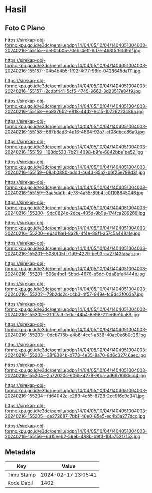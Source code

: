 # Hasil

## Foto C Plano

https://sirekap-obj-formc.kpu.go.id/e3dc/pemilu/pdpr/14/04/05/10/04/1404051004003-20240216-155155--de90cb05-70eb-4eff-9d7e-463f5f9dd9df.jpg

https://sirekap-obj-formc.kpu.go.id/e3dc/pemilu/pdpr/14/04/05/10/04/1404051004003-20240216-155157--04b4b4b5-1f92-4f77-98fc-0428645da111.jpg

https://sirekap-obj-formc.kpu.go.id/e3dc/pemilu/pdpr/14/04/05/10/04/1404051004003-20240216-155157--2cdbf441-5cf5-4745-9662-3d23517e84f9.jpg

https://sirekap-obj-formc.kpu.go.id/e3dc/pemilu/pdpr/14/04/05/10/04/1404051004003-20240216-155158--eb8376b2-e818-44d2-9c15-10726223c89a.jpg

https://sirekap-obj-formc.kpu.go.id/e3dc/pemilu/pdpr/14/04/05/10/04/1404051004003-20240216-155158--687b8ad3-4d16-4864-92a7-cf08dbce86a0.jpg

https://sirekap-obj-formc.kpu.go.id/e3dc/pemilu/pdpr/14/04/05/10/04/1404051004003-20240216-155159--108dc523-7b21-4098-b9fe-6842bbe1be52.jpg

https://sirekap-obj-formc.kpu.go.id/e3dc/pemilu/pdpr/14/04/05/10/04/1404051004003-20240216-155159--09ab0880-bddd-464d-85a2-b6f25e799d31.jpg

https://sirekap-obj-formc.kpu.go.id/e3dc/pemilu/pdpr/14/04/05/10/04/1404051004003-20240216-155159--3aa5dafb-4e78-4a55-89b4-c0f108845046.jpg

https://sirekap-obj-formc.kpu.go.id/e3dc/pemilu/pdpr/14/04/05/10/04/1404051004003-20240216-155200--9dc0824c-2dce-405d-9b9e-174fca289269.jpg

https://sirekap-obj-formc.kpu.go.id/e3dc/pemilu/pdpr/14/04/05/10/04/1404051004003-20240216-155200--e6ad18e1-8a28-4f4e-89f1-a57c5a448afe.jpg

https://sirekap-obj-formc.kpu.go.id/e3dc/pemilu/pdpr/14/04/05/10/04/1404051004003-20240216-155201--5080f05f-71d9-4229-be93-ca27f43fa5ac.jpg

https://sirekap-obj-formc.kpu.go.id/e3dc/pemilu/pdpr/14/04/05/10/04/1404051004003-20240216-155201--506a4bc1-5bbd-4676-b5dc-0da8bfe4444e.jpg

https://sirekap-obj-formc.kpu.go.id/e3dc/pemilu/pdpr/14/04/05/10/04/1404051004003-20240216-155202--79b2dc2c-c4b3-4f57-949e-fc9d43f003a7.jpg

https://sirekap-obj-formc.kpu.go.id/e3dc/pemilu/pdpr/14/04/05/10/04/1404051004003-20240216-155202--31fff7a9-fe0c-44b4-8e98-211e66e1ba89.jpg

https://sirekap-obj-formc.kpu.go.id/e3dc/pemilu/pdpr/14/04/05/10/04/1404051004003-20240216-155203--0dcb775b-e4b6-4ccf-a536-40ac0e6b0c26.jpg

https://sirekap-obj-formc.kpu.go.id/e3dc/pemilu/pdpr/14/04/05/10/04/1404051004003-20240216-155203--38f8384b-b773-4e35-8a70-8d6c32746aec.jpg

https://sirekap-obj-formc.kpu.go.id/e3dc/pemilu/pdpr/14/04/05/10/04/1404051004003-20240216-155204--2a72020c-6065-4278-9fba-ad6978685cc4.jpg

https://sirekap-obj-formc.kpu.go.id/e3dc/pemilu/pdpr/14/04/05/10/04/1404051004003-20240216-155204--fd64042c-c289-4c55-8728-2ce9f6c9c341.jpg

https://sirekap-obj-formc.kpu.go.id/e3dc/pemilu/pdpr/14/04/05/10/04/1404051004003-20240216-155205--de272687-7bb1-48e0-85e5-ec4b3a277dcd.jpg

https://sirekap-obj-formc.kpu.go.id/e3dc/pemilu/pdpr/14/04/05/10/04/1404051004003-20240216-155156--6d15eeb2-56eb-488b-b9f3-1bfa753f7153.jpg


## Metadata

| Key        | Value               |
| ---------- | ------------------- |
| Time Stamp | 2024-02-17 13:05:41 |
| Kode Dapil | 1402                |



